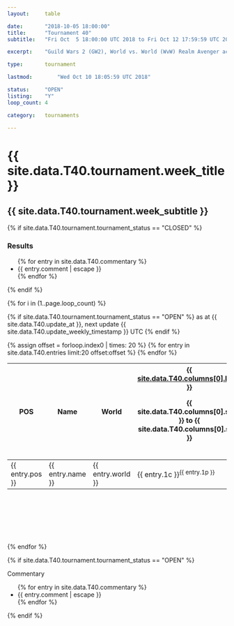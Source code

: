 ```yaml
---
layout:     table

date: 		"2018-10-05 18:00:00"
title: 		"Tournament 40"
subtitle: 	"Fri Oct  5 18:00:00 UTC 2018 to Fri Oct 12 17:59:59 UTC 2018"

excerpt:    "Guild Wars 2 (GW2), World vs. World (WvW) Realm Avenger achivement Tournament. \"Every Kill Counts\""

type:       tournament

lastmod: 		"Wed Oct 10 18:05:59 UTC 2018"

status:     "OPEN"
listing:    "Y"
loop_count: 4

category:   tournaments

---
```

<div class="table_header">
  <h1>{{ site.data.T40.tournament.week_title }}</h1>
  <h2>{{ site.data.T40.tournament.week_subtitle }}</h2>
</div>

{% if site.data.T40.tournament.tournament_status == "CLOSED" %} 
<div class="commentary">
  <h3>Results</h3>
  <ul>
    {% for entry in site.data.T40.commentary %}
    <li class="commentary_list">{{ entry.comment | escape }}</li>
    {% endfor %}
  </ul>
</div>
{% endif %}


{% for i in (1..page.loop_count) %}

{% if site.data.T40.tournament.tournament_status == "OPEN" %} 
<span class="table_nextupdate">as at {{ site.data.T40.update_at }}, next update {{ site.data.T40.update_weekly_timestamp }} UTC</span> 
{% endif %}

<table class="week_table">
  <colgroup>
    <col style="width:18px">
    <col style="width:55px">
    <col style="width:55px">
    <col style="width:14px">
    <col style="width:14px">
    <col style="width:14px">
    <col style="width:14px">
    <col style="width:14px">
    <col style="width:14px">
    <col style="width:14px">
    <col style="width:18px">
  </colgroup>
  <thead>
    <tr>
      <th>POS</th>
      <th class="AlignLeft">Name</th>
      <th class="AlignLeft">World</th>
      <th><div class="label"><a href="{{ site.data.T40.columns[0].url }}">{{ site.data.T40.columns[0].label }}</a><p class="onhover">{{ site.data.T40.columns[0].start }} to {{ site.data.T40.columns[0].stop }}</p></div>​</th>
      <th><div class="label"><a href="{{ site.data.T40.columns[1].url }}">{{ site.data.T40.columns[1].label }}</a><p class="onhover">{{ site.data.T40.columns[1].start }} to {{ site.data.T40.columns[1].stop }}</p></div>​</th>
      <th><div class="label"><a href="{{ site.data.T40.columns[2].url }}">{{ site.data.T40.columns[2].label }}</a><p class="onhover">{{ site.data.T40.columns[2].start }} to {{ site.data.T40.columns[2].stop }}</p></div>​</th>
      <th><div class="label"><a href="{{ site.data.T40.columns[3].url }}">{{ site.data.T40.columns[3].label }}</a><p class="onhover">{{ site.data.T40.columns[3].start }} to {{ site.data.T40.columns[3].stop }}</p></div>​</th>
      <th><div class="label"><a href="{{ site.data.T40.columns[4].url }}">{{ site.data.T40.columns[4].label }}</a><p class="onhover">{{ site.data.T40.columns[4].start }} to {{ site.data.T40.columns[4].stop }}</p></div>​</th>
      <th><div class="label"><a href="{{ site.data.T40.columns[5].url }}">{{ site.data.T40.columns[5].label }}</a><p class="onhover">{{ site.data.T40.columns[5].start }} to {{ site.data.T40.columns[5].stop }}</p></div>​</th>
      <th><div class="label"><a href="{{ site.data.T40.columns[6].url }}">{{ site.data.T40.columns[6].label }}</a><p class="onhover">{{ site.data.T40.columns[6].start }} to {{ site.data.T40.columns[6].stop }}</p></div>​</th>
      <th>Total</th>
    </tr>
  </thead>
  {% assign offset = forloop.index0 | times: 20 %}
  <tbody>
    {% for entry in site.data.T40.entries limit:20 offset:offset %}
      <tr>
        <td class="pl{{ entry.pos }}">{{ entry.pos }}</td>
        <td class="AlignLeft">{{ entry.name }}</td>
        <td class="AlignLeft">{{ entry.world }}</td>
        <td class="pl{{ entry.1p }}">{{ entry.1c }}<sup>{{ entry.1p }}</sup></td>
        <td class="pl{{ entry.2p }}">{{ entry.2c }}<sup>{{ entry.2p }}</sup></td>
        <td class="pl{{ entry.3p }}">{{ entry.3c }}<sup>{{ entry.3p }}</sup></td>
        <td class="pl{{ entry.4p }}">{{ entry.4c }}<sup>{{ entry.4p }}</sup></td>
        <td class="pl{{ entry.5p }}">{{ entry.5c }}<sup>{{ entry.5p }}</sup></td>
        <td class="pl{{ entry.6p }}">{{ entry.6c }}<sup>{{ entry.6p }}</sup></td>
        <td class="pl{{ entry.7p }}">{{ entry.7c }}<sup>{{ entry.7p }}</sup></td>
        <td>{{ entry.total }}</td>
      </tr>
    {% endfor %}  
  </tbody>
</table>
<div class="leaderboard">
  <script async src="//pagead2.googlesyndication.com/pagead/js/adsbygoogle.js"></script>
  <!-- 728x90 -->
  <ins class="adsbygoogle"
       style="display:inline-block;width:728px;height:90px"
       data-ad-client="ca-pub-3274917281288240"
       data-ad-slot="3870538733"></ins>
  <script>
  (adsbygoogle = window.adsbygoogle || []).push({});
  </script>  
</div>
<br />
{% endfor %}

{% if site.data.T40.tournament.tournament_status == "OPEN" %} 
<div class="commentary">
  <span class="commentary_title">Commentary</span>
  <ul>
    {% for entry in site.data.T40.commentary %}
    <li class="commentary_list">{{ entry.comment | escape }}</li>
    {% endfor %}
  </ul>
</div>
{% endif %}




